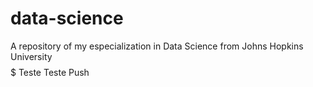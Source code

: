 # data-science
A repository of my especialization in Data Science from Johns Hopkins University
$$$$$$$$$$$$$
Teste
Teste Push